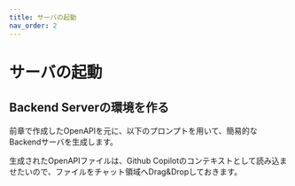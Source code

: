 ```yaml
---
title: サーバの起動
nav_order: 2
---
```


# サーバの起動

## Backend Serverの環境を作る

前章で作成したOpenAPIを元に、以下のプロンプトを用いて、簡易的なBackendサーバを生成します。

生成されたOpenAPIファイルは、Github Copilotのコンテキストとして読み込ませたいので、ファイルをチャット領域へDrag&Dropしておきます。
